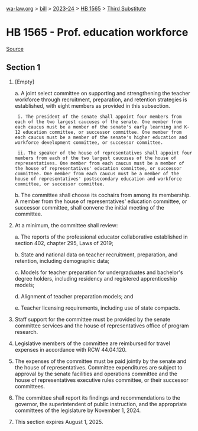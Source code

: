 [wa-law.org](/) > [bill](/bill/) > [2023-24](/bill/2023-24/) > [HB 1565](/bill/2023-24/hb/1565/) > [Third Substitute](/bill/2023-24/hb/1565/S3/)

# HB 1565 - Prof. education workforce

[Source](http://lawfilesext.leg.wa.gov/biennium/2023-24/Pdf/Bills/House%20Bills/1565-S3.pdf)

## Section 1
1. [Empty]

    a. A joint select committee on supporting and strengthening the teacher workforce through recruitment, preparation, and retention strategies is established, with eight members as provided in this subsection.

        i. The president of the senate shall appoint four members from each of the two largest caucuses of the senate. One member from each caucus must be a member of the senate's early learning and K-12 education committee, or successor committee. One member from each caucus must be a member of the senate's higher education and workforce development committee, or successor committee.

        ii. The speaker of the house of representatives shall appoint four members from each of the two largest caucuses of the house of representatives. One member from each caucus must be a member of the house of representatives' education committee, or successor committee. One member from each caucus must be a member of the house of representatives' postsecondary education and workforce committee, or successor committee.

    b. The committee shall choose its cochairs from among its membership. A member from the house of representatives' education committee, or successor committee, shall convene the initial meeting of the committee.

2. At a minimum, the committee shall review:

    a. The reports of the professional educator collaborative established in section 402, chapter 295, Laws of 2019;

    b. State and national data on teacher recruitment, preparation, and retention, including demographic data;

    c. Models for teacher preparation for undergraduates and bachelor's degree holders, including residency and registered apprenticeship models;

    d. Alignment of teacher preparation models; and

    e. Teacher licensing requirements, including use of state compacts.

3. Staff support for the committee must be provided by the senate committee services and the house of representatives office of program research.

4. Legislative members of the committee are reimbursed for travel expenses in accordance with RCW 44.04.120.

5. The expenses of the committee must be paid jointly by the senate and the house of representatives. Committee expenditures are subject to approval by the senate facilities and operations committee and the house of representatives executive rules committee, or their successor committees.

6. The committee shall report its findings and recommendations to the governor, the superintendent of public instruction, and the appropriate committees of the legislature by November 1, 2024.

7. This section expires August 1, 2025.
